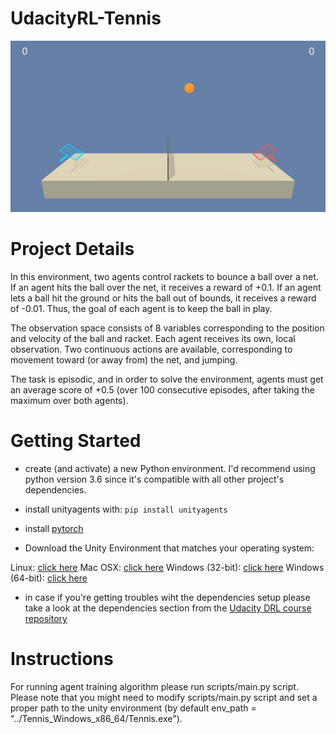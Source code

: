 # UdacityRL-Tennis

![Tennis](/images/agents.gif)

# Project Details

In this environment, two agents control rackets to bounce a ball over a net. If an agent hits the ball over the net, it receives a reward of +0.1. If an agent lets a ball hit the ground or hits the ball out of bounds, it receives a reward of -0.01. Thus, the goal of each agent is to keep the ball in play.

The observation space consists of 8 variables corresponding to the position and velocity of the ball and racket. Each agent receives its own, local observation. Two continuous actions are available, corresponding to movement toward (or away from) the net, and jumping.

The task is episodic, and in order to solve the environment, agents must get an average score of +0.5 (over 100 consecutive episodes, after taking the maximum over both agents).

# Getting Started

* create (and activate) a new Python environment. I'd recommend using python version 3.6 since it's compatible with all other project's dependencies.

* install unityagents with:
`pip install unityagents`

* install [pytorch](https://pytorch.org/)

* Download the Unity Environment that matches your operating system:

Linux: [click here](https://s3-us-west-1.amazonaws.com/udacity-drlnd/P2/Reacher/Reacher_Linux.zip)
Mac OSX: [click here](https://s3-us-west-1.amazonaws.com/udacity-drlnd/P2/Reacher/Reacher.app.zip)
Windows (32-bit): [click here](https://s3-us-west-1.amazonaws.com/udacity-drlnd/P2/Reacher/Reacher_Windows_x86.zip)
Windows (64-bit): [click here](https://s3-us-west-1.amazonaws.com/udacity-drlnd/P2/Reacher/Reacher_Windows_x86_64.zip)

* in case if you're getting troubles wiht the dependencies setup please take a look at the dependencies section from the [Udacity DRL course repository](https://github.com/udacity/deep-reinforcement-learning/blob/master/README.md)

# Instructions

For running agent training algorithm please run scripts/main.py script.
Please note that you might need to modify scripts/main.py script and set a proper path to the unity environment (by default env_path = "../Tennis_Windows_x86_64/Tennis.exe").


